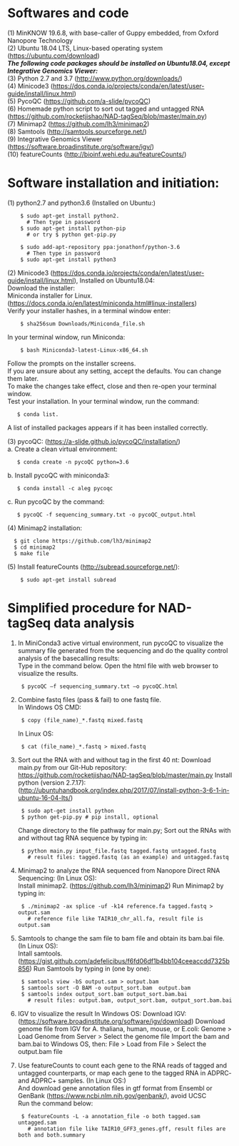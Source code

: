 # Softwares and code
 (1) MinKNOW 19.6.8, with base-caller of Guppy embedded, from Oxford Nanopore Technology  
 (2) Ubuntu 18.04 LTS, Linux-based operating system (https://ubuntu.com/download)  
***The following code packages should be installed on Ubuntu18.04, except Integrative Genomics Viewer:***  
(3) Python 2.7 and 3.7 (http://www.python.org/downloads/)  
(4) Minicode3 (https://dos.conda.io/projects/conda/en/latest/user-guide/install/linux.html)             
(5) PycoQC (https://github.com/a-slide/pycoQC)  
(6) Homemade python script to sort out tagged and untagged RNA  (https://github.com/rocketjishao/NAD-tagSeq/blob/master/main.py)  
(7) Minimap2 (https://github.com/lh3/minimap2)  
(8) Samtools (http://samtools.sourceforge.net/)  
(9) Integrative Genomics Viewer (https://software.broadinstitute.org/software/igv/)  
(10) featureCounts (http://bioinf.wehi.edu.au/featureCounts/)  

# Software installation and initiation:
(1) python2.7 and python3.6 (Installed on Ubuntu:)
    
        $ sudo apt-get install python2.
          # Then type in password
        $ sudo apt-get install python-pip 
          # or try $ python get-pip.py

        $ sudo add-apt-repository ppa:jonathonf/python-3.6
          # Then type in password
        $ sudo apt-get install python3

(2) Minicode3 (https://dos.conda.io/projects/conda/en/latest/user-guide/install/linux.html), Installed on Ubuntu18.04:  
    Download the installer:  
        Miniconda installer for Linux.(https://docs.conda.io/en/latest/miniconda.html#linux-installers)  
    Verify your installer hashes, in a terminal window enter:  
        
        $ sha256sum Downloads/Miniconda_file.sh
   In your terminal window, run Miniconda:  
        
        $ bash Miniconda3-latest-Linux-x86_64.sh
   Follow the prompts on the installer screens.  
   If you are unsure about any setting, accept the defaults. You can change them later.  
   To make the changes take effect, close and then re-open your terminal window.  
   Test your installation. In your terminal window, run the command:
   
       $ conda list. 
   A list of installed packages appears if it has been installed correctly.  

(3) pycoQC: (https://a-slide.github.io/pycoQC/installation/)  
a. Create a clean virtual environment:  

       $ conda create -n pycoQC python=3.6

b. Install pycoQC with miniconda3:  

       $ conda install -c aleg pycoqc

c. Run pycoQC by the command:  

       $ pycoQC -f sequencing_summary.txt -o pycoQC_output.html

(4) Minimap2 installation:    
    
      $ git clone https://github.com/lh3/minimap2
      $ cd minimap2 
      $ make file
(5) Install featureCounts (http://subread.sourceforge.net/):  
    
        $ sudo apt-get install subread 

# Simplified procedure for NAD-tagSeq data analysis

1. In MiniConda3 active virtual environment, run pycoQC to visualize the summary file generated from the sequencing and do the quality control analysis of the basecalling results:  
Type in the command below. Open the html file with web browser to visualize the results.   
    
        $ pycoQC –f sequencing_summary.txt –o pycoQC.html

2. Combine fastq files (pass & fail) to one fastq file.  
    In Windows OS CMD:  
    
        $ copy (file_name)_*.fastq mixed.fastq
    In Linux OS: 
    
        $ cat (file_name)_*.fastq > mixed.fastq

3. Sort out the RNA with and without tag in the first 40 nt:
   Download main.py from our Git-Hub repository: https://github.com/rocketjishao/NAD-tagSeq/blob/master/main.py
   Install python (version 2.7.17): (http://ubuntuhandbook.org/index.php/2017/07/install-python-3-6-1-in-ubuntu-16-04-lts/) 
        
        $ sudo apt-get install python
        $ python get-pip.py # pip install, optional
    
   Change directory to the file pathway for main.py; 
   Sort out the RNAs with and without tag RNA sequence by typing in:
        
        $ python main.py input_file.fastq tagged.fastq untagged.fastq
          # result files: tagged.fastq (as an example) and untagged.fastq
        
4. Minimap2 to analyze the RNA sequenced from Nanopore Direct RNA Sequencing: (In Linux OS):  
    Install minimap2. (https://github.com/lh3/minimap2)
    Run Minimap2 by typing in:
        
        $ ./minimap2 -ax splice -uf -k14 reference.fa tagged.fastq > output.sam
          # reference file like TAIR10_chr_all.fa, result file is output.sam

5. Samtools to change the sam file to bam file and obtain its bam.bai file. (In Linux OS):  
    Intall samtools. (https://gist.github.com/adefelicibus/f6fd06df1b4bb104ceeaccdd7325b856)
    Run Samtools by typing in (one by one):
    
        $ samtools view -bS output.sam > output.bam 
        $ samtools sort -O BAM -o output_sort.bam  output.bam
        $ samtools index output_sort.bam output_sort.bam.bai
          # result files: output.bam, output_sort.bam, output_sort.bam.bai

6. IGV to visualize the result
In Windows OS:
    Download IGV: (https://software.broadinstitute.org/software/igv/download)
    Download genome file from IGV for A. thaliana, human, mouse, or E.coli: Genome > Load Genome from Server > Select the genome file
    Import the bam and bam.bai to Windows OS, then: File > Load from File > Select the output.bam file
  
7. Use featureCounts to count each gene to the RNA reads of tagged and untagged counterparts, or map each gene to the tagged RNA in ADPRC- and ADPRC+ samples. (In Linux OS:)  
   And download gene annotation files in gtf format from Ensembl or GenBank (https://www.ncbi.nlm.nih.gov/genbank/), avoid UCSC  
   Run the command below:  
        
        $ featureCounts -L -a annotation_file -o both tagged.sam untagged.sam
          # annotation file like TAIR10_GFF3_genes.gff, result files are both and both.summary
